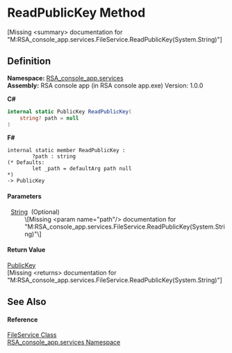 # ReadPublicKey Method


\[Missing &lt;summary&gt; documentation for "M:RSA_console_app.services.FileService.ReadPublicKey(System.String)"\]



## Definition
**Namespace:** <a href="e62a6912-ae2b-9956-1793-29f38c459ec4">RSA_console_app.services</a>  
**Assembly:** RSA console app (in RSA console app.exe) Version: 1.0.0

**C#**
``` C#
internal static PublicKey ReadPublicKey(
	string? path = null
)
```
**F#**
``` F#
internal static member ReadPublicKey : 
        ?path : string 
(* Defaults:
        let _path = defaultArg path null
*)
-> PublicKey 
```



#### Parameters
<dl><dt>  <a href="https://learn.microsoft.com/dotnet/api/system.string" target="_blank" rel="noopener noreferrer">String</a>  (Optional)</dt><dd>\[Missing &lt;param name="path"/&gt; documentation for "M:RSA_console_app.services.FileService.ReadPublicKey(System.String)"\]</dd></dl>

#### Return Value
<a href="486f64d8-6d6e-9ee5-25dd-a33284a2c55f">PublicKey</a>  
\[Missing &lt;returns&gt; documentation for "M:RSA_console_app.services.FileService.ReadPublicKey(System.String)"\]

## See Also


#### Reference
<a href="41831445-79ad-6f48-0656-c3616368c7ef">FileService Class</a>  
<a href="e62a6912-ae2b-9956-1793-29f38c459ec4">RSA_console_app.services Namespace</a>  
